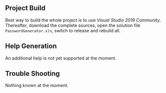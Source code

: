## Project Build

Best way to build the whole project is to use _Visual Studio 2019 Community_. Thereafter, 
download the complete sources, open the solution file ``PasswordGenerator.sln``, 
switch to release and rebuild all.

## Help Generation

An additional help is not yet supported at the moment.

## Trouble Shooting

Nothing known at the moment.
